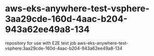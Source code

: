 # aws-eks-anywhere-test-vsphere-3aa29cde-160d-4aac-b204-943a62ee49a8-134
repository for use with E2E test job aws-eks-anywhere-test-vsphere:3aa29cde-160d-4aac-b204-943a62ee49a8-134
